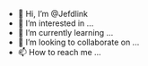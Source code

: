 - 👋 Hi, I’m @Jefdlink
- 👀 I’m interested in ...
- 🌱 I’m currently learning ...
- 💞️ I’m looking to collaborate on ...
- 📫 How to reach me ...

<!---
Jefdlink/Jefdlink is a ✨ special ✨ repository because its `README.md` (this file) appears on your GitHub profile.
You can click the Preview link to take a look at your changes.
--->
